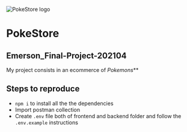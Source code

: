 ![PokeStore logo](https://i.ibb.co/QnkKPvq/pokestore.png)

# PokeStore

## Emerson_Final-Project-202104

My project consists in an ecommerce of _Pokemons_**

## Steps to reproduce

- `npm i` to install all the the dependencies
- Import postman collection
- Create `.env` file both of frontend and backend folder and follow the `.env.example` instructions
